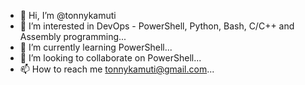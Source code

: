 - 👋 Hi, I’m @tonnykamuti
- 👀 I’m interested in DevOps - PowerShell, Python, Bash, C/C++ and Assembly programming...
- 🌱 I’m currently learning PowerShell...
- 💞️ I’m looking to collaborate on PowerShell...
- 📫 How to reach me tonnykamuti@gmail.com...

<!---
tonnykamuti/tonnykamuti is a ✨ special ✨ repository because its `README.md` (this file) appears on your GitHub profile.
You can click the Preview link to take a look at your changes.
--->

